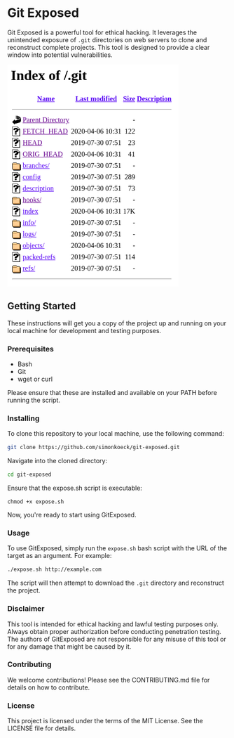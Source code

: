 # Git Exposed

Git Exposed is a powerful tool for ethical hacking. It leverages the unintended exposure of `.git` directories on web servers to clone and reconstruct complete projects. This tool is designed to provide a clear window into potential vulnerabilities.

<img src="images/vulnerable.png" alt="Vulnerable to git exposed" />

## Getting Started

These instructions will get you a copy of the project up and running on your local machine for development and testing purposes.

### Prerequisites

- Bash
- Git
- wget or curl

Please ensure that these are installed and available on your PATH before running the script.

### Installing

To clone this repository to your local machine, use the following command:

```bash
git clone https://github.com/simonkoeck/git-exposed.git
```

Navigate into the cloned directory:

```bash
cd git-exposed
```

Ensure that the expose.sh script is executable:

```
chmod +x expose.sh
```

Now, you're ready to start using GitExposed.

### Usage

To use GitExposed, simply run the `expose.sh` bash script with the URL of the target as an argument. For example:

```bash
./expose.sh http://example.com
```

The script will then attempt to download the `.git` directory and reconstruct the project.

### Disclaimer

This tool is intended for ethical hacking and lawful testing purposes only. Always obtain proper authorization before conducting penetration testing. The authors of GitExposed are not responsible for any misuse of this tool or for any damage that might be caused by it.

### Contributing

We welcome contributions! Please see the CONTRIBUTING.md file for details on how to contribute.

### License

This project is licensed under the terms of the MIT License. See the LICENSE file for details.
